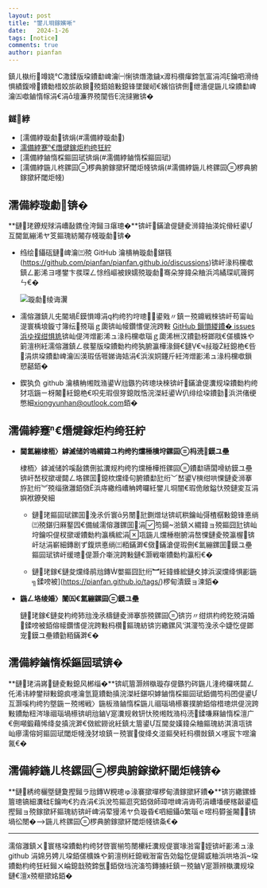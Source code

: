 ```yaml
---
layout: post
title: "鐢ㄦ埛鎵嬪唽"
date:   2024-1-26
tags: [notice]
comments: true
author: pianfan
---
```


鎮ㄦ槸绗竴娆℃潵鍒版垜鐨勫崥瀹㈠悧锛熸潵鐬х灖杩欑瘒鍗氫富涓鸿鑰呬滑绮惧績鍑嗗鐨勬棤姣旂畝鐭殑銆婄敤鎴锋墜鍐屻€嬪惂锛侀绁濇偍鍦ㄦ垜鐨勫崥瀹㈤噷鏀惰幏涓€涓壇濂界殑闃呰浣撻獙锛�

<!-- more -->

### 鐩綍

- [濡備綍璇勮锛焆(#濡備綍璇勮)
- [濡備綍蹇€熸煡鎵炬枃绔狅紵](#濡備綍蹇€熸煡鎵炬枃绔�)
- [濡備綍鏀惰棌鏂囩珷锛焆(#濡備綍鏀惰棌鏂囩珷)
- [濡備綍鍦ㄦ柊鏍囩椤典腑鎵撳紑閾炬帴锛焆(#濡備綍鍦ㄦ柊鏍囩椤典腑鎵撳紑閾炬帴)

## 濡備綍璇勮锛�

**鏈珯鐐规殏涓嶆敮鎸佺洿鎺ヨ瘎璁�**锛屽鏋滄偍鏈夌浉鍏抽渶姹傦紝鍙互閫氳繃浠ヤ笅鏂瑰紡闂存帴璇勮锛�

- 绉绘鑷砙鏈崥瀹㈢殑 GitHub 瀹樻柟璇勮鍖篯(https://github.com/pianfan/pianfan.github.io/discussions)锛屽湪杩欓噷鎮ㄥ彲浠ヨ嚜鐢卞彂琛ㄥ悇绉嶇被鍨嬬殑璇勮骞朵笌鍏朵粬浜鸿繘琛屼簰鍔ㄣ€�
  
    ![璇勮绫诲瀷](https://pianfan.github.io/images/discussion.png "璇勮绫诲瀷")
  
- 濡傛灉鎮ㄦ兂閽堝鏌愪竴涓枃绔犳垨璁鍙戣〃鎮ㄧ殑鐤戦棶锛屽苟甯屾湜寰楀埌鏇寸簿纭殑瑙ｇ瓟锛屾帹鑽愭偍浣跨敤 [GitHub 鎻愪緵鐨� issues 浜ゆ祦绀惧尯](https://github.com/pianfan/pianfan.github.io/issues)锛屾偍涔熷彲浠ュ湪杩欓噷瑙ｇ瓟浠栦汉鐨勭枒鎯戙€傞櫎姝や箣澶栵紝濡傛灉鎮ㄥ彂鐜版垜鐨勬枃绔犱腑瀛樺湪鎶€鏈€ч敊璇紝鎴栬€呰涓烘垜鐨勫崥瀹㈤渶瑕佸啀娣诲姞涓€浜涘姛鑳斤紝涔熷彲浠ュ湪杩欓噷鎻愬嚭銆�
  
- 鍥犱负 github 瀹樻柟缃戝潃鍙兘鏃犳硶璁块棶锛屽鏋滄偍瀵规垜鐨勬枃绔犲瓨鍦ㄧ枒闂紝鎴栬€呮兂瑕佷笌鎴戝悎浣滐紝鍙仈绯绘垜鐨勭浜洪偖绠憋細<xiongyunhan@outlook.com>銆�

## 濡備綍蹇€熸煡鎵炬枃绔狅紵

- **閫氳繃棣栭〉鎼滅储妗嗚緭鍏ユ枃绔犳爣棰樻垨鏍囩杩涜鏌ユ壘**

  棣栭〉鎼滅储妗嗘敮鎸侀拡瀵规枃绔犳爣棰樺拰鏍囩鐨勫瓙闆嗗紡鏌ユ壘锛屽嵆杈撳叆閮ㄥ垎鏍囬鎴栨爣绛句腑鐨勫瓧绗﹀嵆鍙樉绀哄惈鏈夌浉搴斿瓧绗︾殑缁撴灉銆傚浜庤繖绉嶆柟娉曪紝鐢ㄦ埛闇€瑕佹敞鎰忕殑鏈変互涓嬩袱鐐癸細
  
  - 鏈珯鏂囩珷鏍囬浼氶伒寰叧閿瓧鍘熷垯锛屼粠鑰屾彁楂樼敤鎴锋悳绱㈢殑鍖归厤鐜囥€備絾濡傛灉鏍囬涓笉鍚湁鎮ㄨ緭鍏ョ殑鏂囧瓧锛屾垨鑰呮偍杈撳叆鐨勬枃瀛楀綋涓瓨鍦ㄦ爣棰樹腑涓嶅惈鏈夌殑瀛楃锛屽垯涓嶄細鏄剧ず鍑烘悳绱㈢粨鏋溿€傚鏋滄偍瑕侀€氳繃鏍囬鏌ユ壘鏂囩珷锛屽缓璁偍灏介噺浣跨敤鏈€灏戦噺鐨勬枃瀛椼€�

  - 鏈珯鎵€鏈夋爣绛鹃兘鏄嫳鏂囧瓧绗︼紝鍏蜂綋鏈夊摢浜涙爣绛惧彲鍦╗鍒嗙被](https://pianfan.github.io/tags/)椤甸潰鏌ョ湅銆�

- **鍦ㄥ垎绫婚〉闈㈤€氳繃鏍囩鏌ユ壘**

  鏈珯鎵€鏈夋枃绔犻兘浼氶檮鏈夌浉搴旂殑鏍囩锛岃〃绀烘枃绔犵殑涓婚鍒嗙被銆傛帹鑽愭偍浣跨敤杩欑鏂瑰紡锛岃繖鏍风‘淇濅笉浼氶仐婕忔偍鎯宠鏌ユ壘鐨勭粨鏋溿€�

## 濡備綍鏀惰棌鏂囩珷锛�

**鏈珯涓嶈鏈夌敤鎴风郴缁�**锛屼篃灏辨槸璇存偍鏃犳硶鍦ㄦ湰绔欏唴閮ㄥ仛浠讳綍鐢辩敤鎴疯嚜瀹氫箟鐨勬搷浣滐紝鍖呮嫭鏀惰棌鏂囩珷銆備笉杩囨偍鍙互灏嗘枃绔犳墍鍦ㄧ殑缃戦〉鍦板潃鏀惰棌鍦ㄦ祻瑙堝櫒褰撲腑銆傛棤璁烘偍浣跨敤鐨勪粈涔堟祻瑙堝櫒锛岄兘鏀寔瀵规敹钘忕殑缃戝潃杩涜鍒嗛厤鏀惰棌澶广€侀噸鍛藉悕绛夋搷浣溿€傚綋鐒讹紝鎮ㄤ篃鍙互閫夋嫨鍏朵粬鏂瑰紡淇濆瓨锛屾瘮濡傛妸鏂囩珷閾炬帴浼犲埌鎮ㄧ殑寰俊绛夊湴鏂癸紝杩欑敱鎮ㄨ嚜宸卞喅瀹氥€�

## 濡備綍鍦ㄦ柊鏍囩椤典腑鎵撳紑閾炬帴锛�

**鏈綉绔欐墍鏈夐摼鎺ラ兘鏄粯璁ゅ湪褰撳墠椤甸潰鎵撳紑鐨�**锛岃繖鏍蜂篃璁镐細瀵硅鑰呴€犳垚涓€浜涗笉鏂逛究銆傚師璋呭崥涓诲苟涓嶆墦绠楁敼鍙橀摼鎺ョ殑鎵撳紑鏂瑰紡锛屽崥涓荤獌浠ヤ负璇昏€呬細鑷繁瑙ｅ喅杩欎釜闂锛堝彸閿�-->鍦ㄦ柊鏍囩椤典腑鎵撳紑閾炬帴锛夈€�

-------

濡傛灉鎮ㄨ寰楁垜鐨勬枃绔犲啓寰椾笉閿欙紝瀵规偍寰堟湁甯姪锛屽彲浠ュ湪 github 涓婂叧娉ㄦ垜銆傞櫎姝や箣澶栵紝鎴戦潪甯告効鎰忔偍鍚戜粬浜哄垎浜垜鐨勬枃绔狅紝鎺ㄨ崘鎴戠殑鍗氬銆傚垱浣滀笉鏄擄紝鎮ㄧ殑鏀寔灏辨槸瀵规垜鏈€澶х殑榧撳姳銆�
